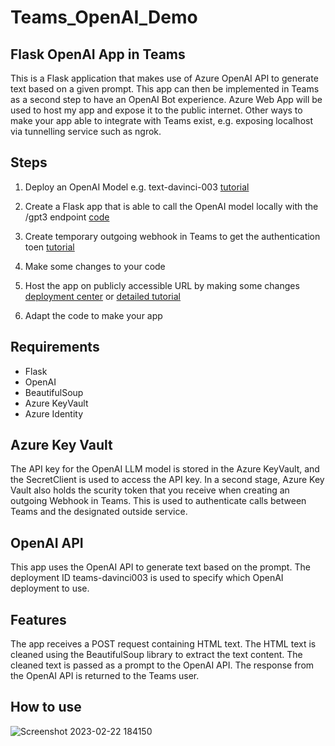 # Teams_OpenAI_Demo

## Flask OpenAI App in Teams
This is a Flask application that makes use of Azure OpenAI API to generate text based on a given prompt. This app can then be implemented in Teams as a second step to have an OpenAI Bot experience. Azure Web App will be used to host my app and expose it to the public internet. Other ways to make your app able to integrate with Teams exist, e.g. exposing localhost via tunnelling service such as ngrok.

## Steps
1. Deploy an OpenAI Model e.g. text-davinci-003 [tutorial](https://learn.microsoft.com/en-us/azure/cognitive-services/openai/how-to/create-resource?pivots=web-portal)
2. Create a Flask app that is able to call the OpenAI model locally with the /gpt3 endpoint [code](https://github.com/margauxvp/OpenAI_FlaskApp/blob/main/app.py)
4. Create temporary outgoing webhook in Teams to get the authentication toen [tutorial](https://learn.microsoft.com/en-us/microsoftteams/platform/webhooks-and-connectors/how-to/add-outgoing-webhook?tabs=urljsonpayload%2Cdotnet)
5. Make some changes to your code 
3. Host the app on publicly accessible URL by making some changes [deployment center](https://learn.microsoft.com/en-us/azure/app-service/deploy-github-actions?tabs=applevel#use-the-deployment-center) or [detailed tutorial](https://learn.microsoft.com/en-us/azure/app-service/quickstart-python?tabs=flask%2Cwindows%2Cazure-portal%2Cvscode-deploy%2Cdeploy-instructions-azportal%2Cterminal-bash%2Cdeploy-instructions-zip-azcli) 

5. Adapt the code to make your app 



## Requirements
* Flask
* OpenAI
* BeautifulSoup
* Azure KeyVault
* Azure Identity

## Azure Key Vault
The API key for the OpenAI LLM model is stored in the Azure KeyVault, and the SecretClient is used to access the API key.
In a second stage, Azure Key Vault also holds the scurity token that you receive when creating an outgoing Webhook in Teams. This is used to authenticate calls between Teams and the designated outside service.

## OpenAI API
This app uses the OpenAI API to generate text based on the prompt. The deployment ID teams-davinci003 is used to specify which OpenAI deployment to use.

## Features
The app receives a POST request containing HTML text.
The HTML text is cleaned using the BeautifulSoup library to extract the text content.
The cleaned text is passed as a prompt to the OpenAI API.
The response from the OpenAI API is returned to the Teams user.

## How to use
![Screenshot 2023-02-22 184150](https://user-images.githubusercontent.com/33750077/220710524-3afda81a-1338-45f0-8c44-777649252cc7.jpg)

